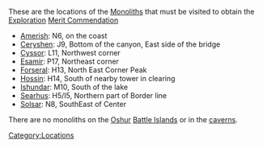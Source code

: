 These are the locations of the [Monoliths](Monolith.md "wikilink") that
must be visited to obtain the
[Exploration](</Exploration_(Merit)> "wikilink") [Merit
Commendation](Merit_Commendation.md "wikilink")

- [Amerish](Amerish.md "wikilink"): N6, on the coast
- [Ceryshen](Ceryshen.md "wikilink"): J9, Bottom of the canyon, East side
  of the bridge
- [Cyssor](Cyssor.md "wikilink"): L11, Northwest corner
- [Esamir](Esamir.md "wikilink"): P17, Northeast corner
- [Forseral](Forseral.md "wikilink"): H13, North East Corner Peak
- [Hossin](Hossin.md "wikilink"): H14, South of nearby tower in clearing
- [Ishundar](Ishundar.md "wikilink"): M10, South of the lake
- [Searhus](Searhus.md "wikilink"): H5/I5, Northern part of Border line
- [Solsar](Solsar.md "wikilink"): N8, SouthEast of Center

There are no monoliths on the [Oshur](Oshur.md "wikilink") [Battle
Islands](Battle_Islands.md "wikilink") or in the
[caverns](caverns.md "wikilink").

[Category:Locations](Category:Locations.md "wikilink")
